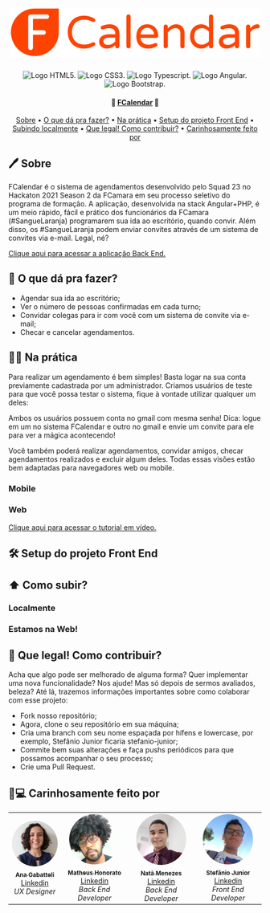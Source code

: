 <h1 align="center">
    <img href="#" alt="Logo FCalendar." src="src/assets/logo-fcalendar.svg"> 
</h1>

<div align="center">
  <img alt="Logo HTML5." src="https://img.shields.io/badge/HTML5-E34F26?style=for-the-badge&logo=html5&logoColor=white"> 
  <img alt="Logo CSS3." src="https://img.shields.io/badge/CSS3-1572B6?style=for-the-badge&logo=css3&logoColor=white"> 
  <img alt="Logo Typescript." src="https://img.shields.io/badge/TypeScript-007ACC?style=for-the-badge&logo=typescript&logoColor=white"> 
  <img alt="Logo Angular." src="https://img.shields.io/badge/Angular-DD0031?style=for-the-badge&logo=angular&logoColor=white"> 
  <img alt="Logo Bootstrap." src="https://img.shields.io/badge/Bootstrap-563D7C?style=for-the-badge&logo=bootstrap&logoColor=white"> 
</div>

<h4 align="center" > 
  🍊 <a href="https://fcalendar.com.br/" target="_blank">FCalendar</a> 📅
</h4>

<p align="center">
 <a href="#%EF%B8%8F-sobre">Sobre</a> •
 <a href="#-o-que-dá-pra-fazer">O que dá pra fazer?</a> •
 <a href="#-na-prática">Na prática</a> • 
 <a href="#-setup-do-projeto-front-end">Setup do projeto Front End</a> • 
 <a href="#%EF%B8%8F-como-subir">Subindo localmente</a> • 
 <a href="#-que-legal-como-contribuir">Que legal! Como contribuir?</a> • 
 <a href="#-carinhosamente-feito-por">Carinhosamente feito por</a>

</p>

## 🖊️ Sobre
FCalendar é o sistema de agendamentos desenvolvido pelo Squad 23 no Hackaton 2021 Season 2 da FCamara em seu processo seletivo do programa de formação. A aplicação, desenvolvida na stack Angular+PHP, é um meio rápido, fácil e prático dos funcionários da FCamara (#SangueLaranja) programarem sua ida ao escritório, quando convir. Além disso, os #SangueLaranja podem enviar convites através de um sistema de convites via e-mail. Legal, né?

<a href="https://github.com/NatanMenezes/api_agendamento_squad23" target="_blank">Clique aqui para acessar a aplicação Back End.</a>

## 🤔 O que dá pra fazer?
- Agendar sua ida ao escritório;
- Ver o número de pessoas confirmadas em cada turno;
- Convidar colegas para ir com você com um sistema de convite via e-mail;
- Checar e cancelar agendamentos.

## 🏋🏽 Na prática
Para realizar um agendamento é bem simples! Basta logar na sua conta previamente cadastrada por um administrador. Criamos usuários de teste para que você possa testar o sistema, fique à vontade utilizar qualquer um deles:


Ambos os usuários possuem conta no gmail com mesma senha! Dica: logue em um no sistema FCalendar e outro no gmail e envie um convite para ele para ver a mágica acontecendo!

Você também poderá realizar agendamentos, convidar amigos, checar agendamentos realizados e excluir algum deles. Todas essas visões estão bem adaptadas para navegadores web ou mobile.
### Mobile

### Web

<a href="https://www.youtube.com/watch?v=nJJgadxlk1U" target="_blank">Clique aqui para acessar o tutorial em vídeo.</a>

## 🛠 Setup do projeto Front End

## ⬆️ Como subir?

### Localmente

### Estamos na Web!

## 🚀 Que legal! Como contribuir?
Acha que algo pode ser melhorado de alguma forma? Quer implementar uma nova funcionalidade? Nos ajude! Mas só depois de sermos avaliados, beleza? Até lá, trazemos informações importantes sobre como colaborar com esse projeto:
- Fork nosso repositório;
- Agora, clone o seu repositório em sua máquina;
- Cria uma branch com seu nome espaçada por hífens e lowercase, por exemplo, Stefânio Junior ficaria stefanio-junior;
- Commite bem suas alterações e faça pushs periódicos para que possamos acompanhar o seu processo;
- Crie uma Pull Request.

## 🧡💻 Carinhosamente feito por

<table>
  <tr>
    <td align="center"><a href="https://github.com/anagabatteli"><img style="border-radius: 50%;" src="src/assets/avatars/al.gabatteli@gmail.com.jpg" width="100px;" alt=""/><br /><sub><b>Ana Gabatteli</b></sub></a><br /><a href="https://www.linkedin.com/in/anagabatteli/" title="L‍inkedin">L‍inkedin</a><div><i>UX Designer</i></div></td>
    <td align="center"><a href="https://github.com/kintupla"><img style="border-radius: 50%;" src="src/assets/avatars/matheuswebmw@gmail.com.jpg" width="100px;" alt=""/><br /><sub><b>Matheus Honorato</b></sub></a><br /><a href="https://www.linkedin.com/in/matheus-honorato-43533693/" title="L‍inkedin">L‍inkedin</a><div><i>Back End Developer</i></div></td>
    <td align="center"><a href="https://github.com/NatanMenezes"><img style="border-radius: 50%;" src="src/assets/avatars/natanmenezes31@gmail.com.jpg" width="100px;" alt=""/><br /><sub><b>Natã Menezes</b></sub></a><br /><a href="https://www.linkedin.com/in/natanmenezes31/" title="L‍inkedin">L‍inkedin</a><div><i>Back End Developer</i></div></td>
    <td align="center"><a href="https://github.com/stefaniojr"><img style="border-radius: 50%;" src="src/assets/avatars/stefaniojr@live.com.jpg" width="100px;" alt=""/><br /><sub><b>Stefânio Junior</b></sub></a><br /><a href="https://www.linkedin.com/in/stefaniojr/" title="L‍inkedin">L‍inkedin</a><div><i>Front End Developer</i></div></td>
  </tr>
</table>
